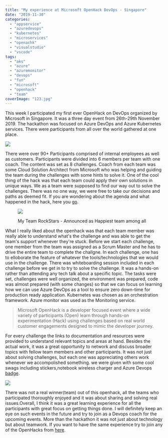 ```yaml
---
title: "My experience at Microsoft OpenHack DevOps - Singapore"
date: "2019-11-30"
categories: 
  - "appservice"
  - "azuredevops"
  - "kubernetes"
  - "microservices"
  - "openachk"
  - "visualstudio"
  - "vscode"
tags: 
  - "aks"
  - "azure"
  - "azuremonitor"
  - "devops"
  - "fun"
  - "microsoft"
  - "openhack"
  - "team"
coverImage: "123.jpg"
---
```


This week I participated my first ever OpenHack on DevOps organized by Microsoft in Singapore. It was a three day event from 26th-29th November 2019. The hackathon was focused on Azure DevOps and Azure Kubernetes services. There were participants from all over the world gathered at one place.

![](https://sajeetharan.wordpress.com/wp-content/uploads/2019/11/ekylq3rucaafbyh.jpg?w=1024)

There were over 90+ Participants comprised of internal employees as well as customers. Participants were divided into 6 members per team with one coach. The content was set as 8 challenges. Coach from each team was some Cloud Solution Architect from Microsoft who was helping and guiding the team during the challenges with some hints to solve it. One of the cool thing of the hack was that each team could apply their own solutions in unique ways. We as a team were supposed to find our way out to solve the challenges. There was no one way, we were free to take our decisions and paths as deemed fit. If you are wondering about the agenda and what happened in the hack, here you [go](https://www.microsoftevents.com/profile/form/index.cfm?PKformID=0x5473274abcd).

<figure>

![](https://sajeetharan.wordpress.com/wp-content/uploads/2019/11/img_20191128_145940__01.jpg?w=1024)

<figcaption>

My Team RockStars - Announced as Happiest team among all

</figcaption>

</figure>

What I really liked about the openhack was that each team member was really able to understand what's the challenge and was able to get the team's support whenever they're stuck. Before we start each challenge, one member from the team was assigned as a Scrum Master and he has to drive the entire team to complete the challgne. In each challenge, one has to elloborate the feature of whatever the tools/technologies that we would use in the challenge. There was whiteboarding session included in each challenge before we get in to try to solve the challenge. It was a hands-on rather than attending any tech talk about a specific topic. The tasks were set, challenges were well organized, the environment was prepared, code was almost prepared (with some changes) so that we can focus on learning how we can use Azure DevOps as a tool to ensure zero down-time for production ready application. Kubernetes was chosen as an orchestration framework. Azure monitor was used as the Monitoring service.

> Microsoft OpenHack is a developer focused event where a wide variety of participants (Open) learn through hands-on experimentation (Hack) using challenges based on real world customer engagements designed to mimic the developer journey.

For every challenge the links to documentation and resources were provided to understand relevant topics and areas at hand. Besides the actual work, it was a great opportunity to network and discuss broader topics with fellow team members and other participants. It was not just about solving challenges, but each one was appreciating others work whenever we accompolished something. we were given with some cool swags including stickers,notebook wireless charger and Azure Devops [badge](https://www.youracclaim.com/earner/earned/badge/b7cc45d1-8054-44c3-b427-58da7bed300b).

![](https://sajeetharan.wordpress.com/wp-content/uploads/2019/11/ekd1v4pu8aao_9y.jpg?w=510)

There was not a real winner(team) out of this openhack, all the teams who participated thoroughly enjoyed and it was about sharing and solving real issues.Overall, I think it was a great learning experience for all the participants with great focus on getting things done. I will definitely keep an eye on such events in the future and try to join as a Devops coach for the upcoming events. More than the hackathon it was not just about technology but about teamwork. If you want to have the same experience try to join any of the OpenHacks from [here](https://openhack.microsoft.com/#events-calendar).
